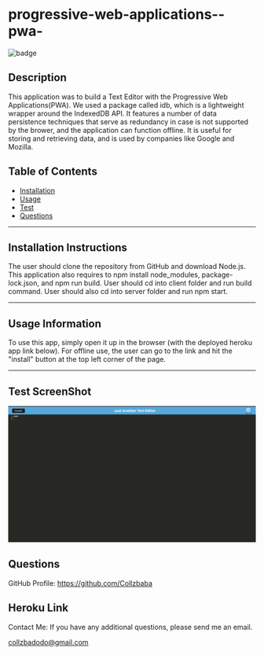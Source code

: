 # progressive-web-applications--pwa-

![badge](https://img.shields.io/badge/license-ISC-brightgreen)<br/>

## Description
This application was to build a Text Editor with the Progressive Web Applications(PWA). We used a package called idb, which is a lightweight wrapper around the IndexedDB API. It features a number of data persistence techniques that serve as redundancy in case is not supported by the brower, and the application can function offline. It is useful for storing and retrieving data, and is used by companies like Google and Mozilla.

## Table of Contents
* [Installation](https://github.com/collzbaba/progressive-web-applications--pwa-#installation)
* [Usage](https://github.com/collzbaba/progressive-web-applications--pwa-#usage)
* [Test](https://github.com/collzbaba/progressive-web-applications--pwa-#test)
* [Questions](https://github.com/collzbaba/progressive-web-applications--pwa-#questions)
***

## Installation Instructions
The user should clone the repository from GitHub and download Node.js. This application also requires to npm install node_modules, package-lock.json, and npm run build. User should cd into client folder and run build command. User should also cd into server folder and run npm start. 
***


## Usage Information
To use this app, simply open it up in the browser (with the deployed heroku app link below). For offline use, the user can go to the link and hit the "install" button at the top left corner of the page.
***

## Test ScreenShot
![screenshot](./client/dist/assets/test-screen-shot%20.png)


## Questions
GitHub Profile:
https://github.com/Collzbaba

## Heroku Link



Contact Me:
If you have any additional questions, please send me an email.

collzbadodo@gmail.com
